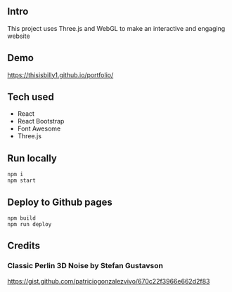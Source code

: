 ## Intro

This project uses Three.js and WebGL to make an interactive and engaging website

## Demo
https://thisisbilly1.github.io/portfolio/

## Tech used
- React
- React Bootstrap
- Font Awesome
- Three.js

## Run locally
```
npm i
npm start
```

## Deploy to Github pages
```
npm build
npm run deploy
```

## Credits
### Classic Perlin 3D Noise by Stefan Gustavson
https://gist.github.com/patriciogonzalezvivo/670c22f3966e662d2f83

